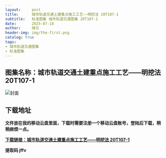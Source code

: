 ```yaml
---
layout:     post
title:      城市轨道交通土建重点施工工艺——明挖法 20T107-1
subtitle:   标准图集 城市轨道交通图集 20T107-1
date:       2025-07-18
author:     峰兄
header-img: img/the-first.png
catalog: true
tags:
- 城市轨道交通图集
- 标准图集
---
```

## 图集名称：城市轨道交通土建重点施工工艺——明挖法 20T107-1
![封面](https://pic1.imgdb.cn/item/687da6db58cb8da5c8c8e00b.jpg)


## 下载地址 
**文件放在我的移动云盘里面，下载时需要注册一个移动云盘账号，登陆后下载，稍稍麻烦一点。**  
  
[**下载链接：城市轨道交通土建重点施工工艺——明挖法 20T107-1**](https://caiyun.139.com/w/i/2oxwByUjXf8tw)


**提取码 jffv**

